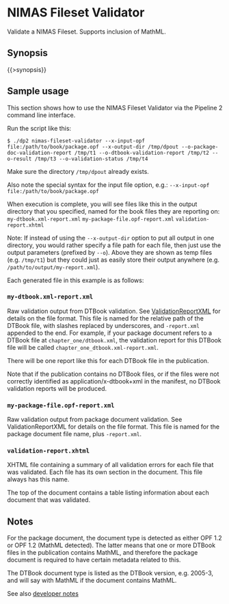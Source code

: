 <link rev="dp2:doc" href="resources/xml/nimas-fileset-validator.xpl"/>
<link rel="rdf:type" href="http://www.daisy.org/ns/pipeline/userdoc"/>
<meta property="dc:title" content="NIMAS Fileset Validator"/>

<!-- 
summary: NIMAS fileset validator module summary
-->

# NIMAS Fileset Validator

Validate a NIMAS Fileset. Supports inclusion of MathML.

## Synopsis

{{>synopsis}}

## Sample usage

This section shows how to use the NIMAS Fileset Validator via the Pipeline 2 command line interface.

Run the script like this: 
    
    $ ./dp2 nimas-fileset-validator --x-input-opf file:/path/to/book/package.opf --x-output-dir /tmp/dpout --o-package-doc-validation-report /tmp/t1 --o-dtbook-validation-report /tmp/t2 --o-result /tmp/t3 --o-validation-status /tmp/t4

Make sure the directory `/tmp/dpout` already exists.

Also note the special syntax for the input file option, e.g.: `--x-input-opf file:/path/to/book/package.opf`

When execution is complete, you will see files like this in the output directory that you specified, named for the book files they are reporting on: `my-dtbook.xml-report.xml` `my-package-file.opf-report.xml` `validation-report.xhtml`

Note: If instead of using the `--x-output-dir` option to put all output in one directory, you would rather specify a file path for each file, then just use the output parameters (prefixed by `--o`). Above they are shown as temp files (e.g. `/tmp/t1`) but they could just as easily store their output anywhere (e.g. `/path/to/output/my-report.xml`).

Each generated file in this example is as follows:

### `my-dtbook.xml-report.xml`

Raw validation output from DTBook validation. See [ValidationReportXML](http://daisy.github.io/pipeline/wiki/ValidationReportXML) for details on the file format. This file is named for the relative path of the DTBook file, with slashes replaced by underscores, and `-report.xml` appended to the end. For example, if your package document refers to a DTBook file at `chapter_one/dtbook.xml`, the validation report for this DTBook file will be called `chapter_one_dtbook.xml-report.xml`.

There will be one report like this for each DTBook file in the publication.

Note that if the publication contains no DTBook files, or if the files were not correctly identified as application/x-dtbook+xml in the manifest, no DTBook validation reports will be produced.

### `my-package-file.opf-report.xml`

Raw validation output from package document validation. See ValidationReportXML for details on the file format. This file is named for the package document file name, plus `-report.xml`.

### `validation-report.xhtml`

XHTML file containing a summary of all validation errors for each file that was validated. Each file has its own section in the document. This file always has this name.

The top of the document contains a table listing information about each document that was validated.

## Notes

For the package document, the document type is detected as either OPF 1.2 or OPF 1.2 (MathML detected). The latter means that one or more DTBook files in the publication contains MathML, and therefore the package document is required to have certain metadata related to this.

The DTBook document type is listed as the DTBook version, e.g. 2005-3, and will say with MathML if the document contains MathML.

See also [developer notes](https://daisy.github.io/pipeline/modules/nimas-fileset-validator/dev-notes.html)

